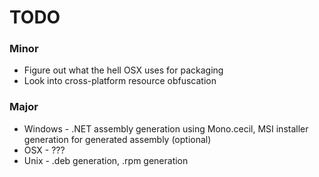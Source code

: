 # TODO

### Minor

  * Figure out what the hell OSX uses for packaging
  * Look into cross-platform resource obfuscation

### Major

  * Windows - .NET assembly generation using Mono.cecil, MSI installer generation for generated assembly (optional)
  * OSX - ???
  * Unix - .deb generation, .rpm generation
